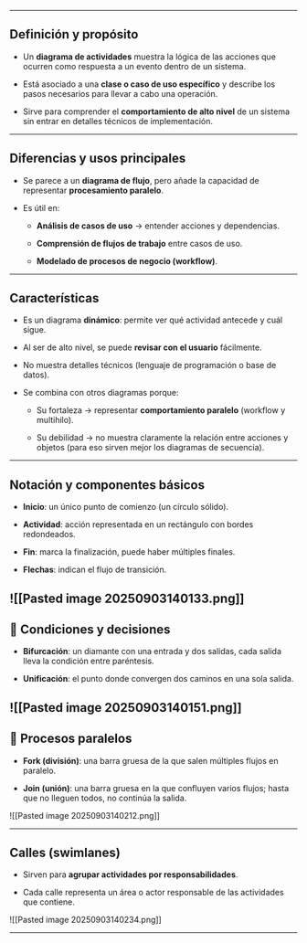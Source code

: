 -- -
## Definición y propósito

- Un **diagrama de actividades** muestra la lógica de las acciones que ocurren como respuesta a un evento dentro de un sistema.
    
- Está asociado a una **clase o caso de uso específico** y describe los pasos necesarios para llevar a cabo una operación.
    
- Sirve para comprender el **comportamiento de alto nivel** de un sistema sin entrar en detalles técnicos de implementación.
    

---

## Diferencias y usos principales

- Se parece a un **diagrama de flujo**, pero añade la capacidad de representar **procesamiento paralelo**.
    
- Es útil en:
    
    - **Análisis de casos de uso** → entender acciones y dependencias.
        
    - **Comprensión de flujos de trabajo** entre casos de uso.
        
    - **Modelado de procesos de negocio (workflow)**.
        

---

## Características

- Es un diagrama **dinámico**: permite ver qué actividad antecede y cuál sigue.
    
- Al ser de alto nivel, se puede **revisar con el usuario** fácilmente.
    
- No muestra detalles técnicos (lenguaje de programación o base de datos).
    
- Se combina con otros diagramas porque:
    
    - Su fortaleza → representar **comportamiento paralelo** (workflow y multihilo).
        
    - Su debilidad → no muestra claramente la relación entre acciones y objetos (para eso sirven mejor los diagramas de secuencia).
        

---

## Notación y componentes básicos

- **Inicio**: un único punto de comienzo (un círculo sólido).
    
- **Actividad**: acción representada en un rectángulo con bordes redondeados.
    
- **Fin**: marca la finalización, puede haber múltiples finales.
    
- **Flechas**: indican el flujo de transición.
    
![[Pasted image 20250903140133.png]]
---

## 🔹 Condiciones y decisiones

- **Bifurcación**: un diamante con una entrada y dos salidas, cada salida lleva la condición entre paréntesis.
    
- **Unificación**: el punto donde convergen dos caminos en una sola salida.
    
![[Pasted image 20250903140151.png]]
---

## 🔹 Procesos paralelos

- **Fork (división)**: una barra gruesa de la que salen múltiples flujos en paralelo.
    
- **Join (unión)**: una barra gruesa en la que confluyen varios flujos; hasta que no lleguen todos, no continúa la salida.
    
![[Pasted image 20250903140212.png]]

---

## Calles (swimlanes)

- Sirven para **agrupar actividades por responsabilidades**.
    
- Cada calle representa un área o actor responsable de las actividades que contiene.
    
![[Pasted image 20250903140234.png]]
-- -
